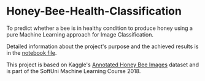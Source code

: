 # Honey-Bee-Health-Classification

To predict  whether a bee is in healthy condition to produce honey using a pure Machine Learning approach for Image Classification.

Detailed information about the project's purpose and the achieved results is in the [notebook file](https://github.com/JadeBlue96/Honey-Bee-Health-Classification/blob/master/Honey%20Bee%20Health%20Classification.ipynb).

This project is based on Kaggle's [Annotated Honey Bee Images](https://www.kaggle.com/jenny18/honey-bee-annotated-images) dataset and is part of the SoftUni Machine Learning Course 2018.
